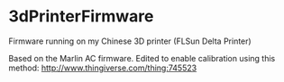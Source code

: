 # 3dPrinterFirmware
Firmware running on my Chinese 3D printer (FLSun Delta Printer)

Based on the Marlin AC firmware.
Edited to enable calibration using this method: http://www.thingiverse.com/thing:745523

